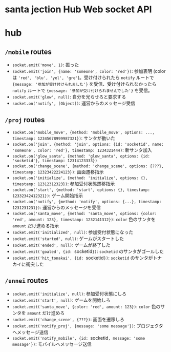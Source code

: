 santa jection Hub Web socket API
===

# hub

## `/mobile` routes

- `socket.emit('move', 1)`: 振った
- `socket.emit('join', {name: 'someone', color: 'red'})`: 参加表明 (colorは `'red', 'blu', 'yel', 'gre'`)。受け付けられたら `notify` ルートで `{message: '参加が受け付けられました'}` を受信、受け付けられなかったら　`notify` ルートで `{message: '参加が受け付けられませんでした'}` を受信。
- `socket.emit('glow', null)`: 自分を光らせろと要求する
- `socket.on('notify', [Object])`: 運営からのメッセージ受信

## `/proj` routes

- `socket.on('mobile_move', {method: 'mobile_move', options: ..., timestamp: 12345678999987321})`: サンタが動いた
- `socket.on('join', {method: 'join', options: {id: 'socketid', name: 'someone', color: 'red'}, timestamp: 1234321444)`: 新サンタ加入
- `socket.on('glow_santa', {method: 'glow_santa', options: {id: 'socketid'}, timestamp: 12314123333})`
- `socket.on('change_scene', {method: 'change_scene', options: {???}, timestamp: 12323422224123})`: 画面遷移指示
- `socket.on('initialize', {method: 'initialize', options: {}, timestamp: 12312312323})`: 参加受付状態遷移指示
- `socket.on('start', {method: 'start', options: {}, timestamp: 12332342412321})`: ゲーム開始指示
- `socket.on('notify', {method: 'notify', options: {...}, timestamp: 1231231231})`: 運営からのメッセージを受信
- `socket.on('santa_move', {method: 'santa_move', options: {color: 'red', amount: 123}, timestamp: 1232141312})`: `color` 色のサンタを `amount` だけ進める指示
- `socket.emit('initialized', null)`: 参加受付状態になった
- `socket.emit('started', null)`: ゲームがスタートした
- `socket.emit('ended', null)`: ゲームが終了した
- `socket.emit('goaled', {id: `socketid`})`: `socketid` のサンタがゴールした
- `socket.emit('hit_tonakai', {id: `socketid`})`: `socketid` のサンタがトナカイに衝突した

## `/unnei` routes

- `socket.emit('initialize', null)`: 参加受付状態にしろ
- `socket.emit('start', null)`: ゲームを開始しろ
- `socket.emit('santa_move', {color: 'red', amount: 123})`: `color` 色のサンタを `amount` だけ進めろ
- `socket.emit('change_scene', {???})`: 画面を遷移しろ
- `socket.emit('notify_proj', {message: 'some message'})`: プロジェクタへメッセージ送信
- `socket.emit('notify_mobile', {id: `socketid`, message: 'some message'})`: モバイルへメッセージ送信
